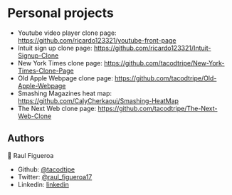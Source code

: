 # Personal projects
- Youtube video player clone page: https://github.com/ricardo123321/youtube-front-page
- Intuit sign up clone page: https://github.com/ricardo123321/Intuit-Signup-Clone
- New York Times clone page: https://github.com/tacodtripe/New-York-Times-Clone-Page
- Old Apple Webpage clone page: https://github.com/tacodtripe/Old-Apple-Webpage
- Smashing Magazines heat map: https://github.com/CalyCherkaoui/Smashing-HeatMap
- The Next Web clone page: https://github.com/tacodtripe/The-Next-Web-Clone

## Authors

👤 Raul Figueroa

- Github: [@tacodtipe](https://github.com/tacodtripe)
- Twitter: [@raul_figueroa17](https://twitter.com/raul_figueroa17)
- Linkedin: [linkedin](https://www.linkedin.com/in/luis-raul-figueroa-soto-63411118a/)
